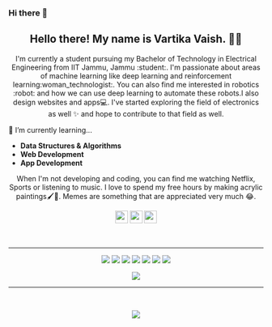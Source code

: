 ### Hi there 👋

<!--
**vaish-8468/vaish-8468** is a ✨ _special_ ✨ repository because its `README.md` (this file) appears on your GitHub profile.

Here are some ideas to get you started:

- 🔭 I’m currently working on ...
- 🌱 I’m currently learning ...
- 👯 I’m looking to collaborate on ...
- 🤔 I’m looking for help with ...
- 💬 Ask me about ...
- 📫 How to reach me: ...
- 😄 Pronouns: ...
- ⚡ Fun fact: ...
-->
<h2 align="center">Hello there! My name is Vartika Vaish. 👋🤓</h2>
<p align="center">I'm currently a student pursuing my Bachelor of Technology in Electrical Engineering from IIT Jammu, Jammu :student:. I'm passionate about areas of machine learning like deep learning and reinforcement learning:woman_technologist:. You can also find me interested in robotics :robot: and how we can use deep learning to automate these robots.I also design websites and apps💻. I've started exploring the field of electronics as well ✨ and hope to contribute to that field as well. 
</p>
<p>🌱 I’m currently learning...
  <ul>
    <li><b>Data Structures & Algorithms</b></li>
    <li><b>Web Development</b></li>
    <li><b>App Development</b></li>
    </ul>
    </p>

<p align="center">When I'm not developing and coding, you can find me watching Netflix, Sports or listening to music. I love to spend my free hours by making acrylic paintings🖌️🎨. Memes are something that are appreciated very much 😂. </p>

<p align="center"><a href="https://twitter.com"><img src="https://img.shields.io/badge/twitter-%231DA1F2.svg?&style=for-the-badge&logo=twitter&logoColor=white" height=25></a> <a href="https://in.linkedin.com/in/vartika-vaish-4208a9210"><img src="https://img.shields.io/badge/linkedin-%230077B5.svg?&style=for-the-badge&logo=linkedin&logoColor=white" height=25></a> <a href="https://www.instagram.com/_vartika______/"><img src="https://img.shields.io/badge/instagram-%23E4405F.svg?&style=for-the-badge&logo=instagram&logoColor=white" height=25></a> 
</p>

<br>
<hr>
<p align="center">
<img src="https://img.shields.io/badge/javascript%20-%23323330.svg?&style=for-the-badge&logo=javascript&logoColor=%23F7DF1E"/> <img src="https://img.shields.io/badge/html5%20-%23E34F26.svg?&style=for-the-badge&logo=html5&logoColor=white"/> <img src="https://img.shields.io/badge/css3%20-%231572B6.svg?&style=for-the-badge&logo=css3&logoColor=white"/> <img src="https://img.shields.io/badge/python%20-%2314354C.svg?&style=for-the-badge&logo=python&logoColor=white"/> <img src="https://img.shields.io/badge/c++%20-%2300599C.svg?&style=for-the-badge&logo=c%2B%2B&ogoColor=white"/> <img src="https://img.shields.io/badge/git%20-%23F05033.svg?&style=for-the-badge&logo=git&logoColor=white"/> <img src="https://img.shields.io/badge/github%20-%23121011.svg?&style=for-the-badge&logo=github&logoColor=white"/>
</p>

<p align=center>  
  <img align=center src="https://github-readme-stats.vercel.app/api?username=vaish-8468&show_icons=true&theme=radical">
  <br>
  <hr>
  <br>
  </p>
  <p align=center>
   <img align=center src="https://github-readme-streak-stats.herokuapp.com/?user=vaish-8468&theme=radical">
</p>

